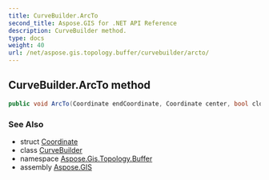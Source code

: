 ```yaml
---
title: CurveBuilder.ArcTo
second_title: Aspose.GIS for .NET API Reference
description: CurveBuilder method. 
type: docs
weight: 40
url: /net/aspose.gis.topology.buffer/curvebuilder/arcto/
---
```

## CurveBuilder.ArcTo method

```csharp
public void ArcTo(Coordinate endCoordinate, Coordinate center, bool clockwise)
```

### See Also

* struct [Coordinate](../../../aspose.gis.common/coordinate/)
* class [CurveBuilder](../)
* namespace [Aspose.Gis.Topology.Buffer](../../curvebuilder/)
* assembly [Aspose.GIS](../../../)


